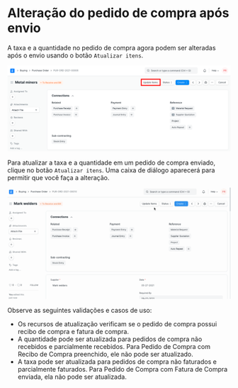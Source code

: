 # Alteração do pedido de compra após envio



A taxa e a quantidade no pedido de compra agora podem ser alteradas após o envio usando o botão `Atualizar itens`.


![Atualizar itens](/files/po-update-items.png)


Para atualizar a taxa e a quantidade em um pedido de compra enviado, clique no botão `Atualizar itens`. Uma caixa de diálogo aparecerá para permitir que você faça a alteração.


![Atualizar itens](/files/po-update-items-rate-and-qty.gif)


Observe as seguintes validações e casos de uso:


* Os recursos de atualização verificam se o pedido de compra possui recibo de compra e fatura de compra.
* A quantidade pode ser atualizada para pedidos de compra não recebidos e parcialmente recebidos. Para Pedido de Compra com Recibo de Compra preenchido, ele não pode ser atualizado.
* A taxa pode ser atualizada para pedidos de compra não faturados e parcialmente faturados. Para Pedido de Compra com Fatura de Compra enviada, ela não pode ser atualizada.



